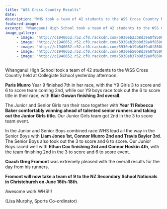 ```yaml
---
title: "WSS Cross Country Results"
date: 
description: "WHS took a team of 42 students to the WSS Cross Country held at Collegiate School..."
featured-image: 
excerpt: "Whanganui High School took a team of 42 students to the WSS Cross Country held at Collegiate School yesterday afternoon."
image_gallery:
     - image: "http://c1940652.r52.cf0.rackcdn.com/5930eb23b8d39a0f85000088/boys-x-country-photo-used-for-news-shot-instead-of-colleg-photo.jpg"
     - image: "http://c1940652.r52.cf0.rackcdn.com/5930eb2bb8d39a0f8500008a/liam-connor--Travis-with-certif.jpg"
     - image: "http://c1940652.r52.cf0.rackcdn.com/5930eb19b8d39a0f85000086/3-boys-with-cert-at-least-1-whs-boy.jpg"
     - image: "http://c1940652.r52.cf0.rackcdn.com/5930eb50b8d39a0f8500008e/group-of-girls-standing.jpg"
     - image: "http://c1940652.r52.cf0.rackcdn.com/5930eb37b8d39a0f8500008c/whs-girl-winner.jpg"
---
```


<p><span>Whanganui High School took a team of 42 students to the WSS Cross Country held at Collegiate School yesterday afternoon.</span></p>
<p><span><strong>Paris Munro</strong> Year 9 finished 7th in her race, with the Y9 Girls 3 to score and 6 to score team coming 2nd, while our Y9 boys race took out the 6 to score title in their race, with <strong>Blair Gowan finishing 3rd overall</strong>.&nbsp;</span></p>
<p><span>The Junior and Senior Girls ran their race together with <strong>Year 11 Rebecca Baker comfortably winning ahead of talented senior runners and takin</strong></span><span class="text_exposed_show"><strong>g out the Junior Girls title.</strong> Our Junior Girls team got 2nd in the 3 to score team event.&nbsp;<br /></span></p>
<p><span class="text_exposed_show">In the Junior and Senior Boys combined race WHS lead all the way in the Senior Boys with <strong>Liam Jones 1st, Connor Munro 2nd and Travis Bayler 3rd</strong>. The Senior Boys also took out the 3 to score and 6 to score. Our Junior Boys raced well with <strong>Ethan Cox finishing 3rd and Connor Hoskin 4th</strong>, with the team finishing 2nd in the 3 to score and 6 to score event.&nbsp;<br /></span></p>
<p><span class="text_exposed_show"><strong>Coach Greg Fromont</strong> was extremely pleased with the overall results for the day from his runners.&nbsp;<br /></span></p>
<p><span class="text_exposed_show"><strong>Fromont will now take a team of 9 to the NZ Secondary School Nationals in Christchurch on June 16th-18th.&nbsp;</strong><br /></span></p>
<p><span class="text_exposed_show">Awesome work WHS!!!</span></p>
<p><span class="text_exposed_show">(Lisa Murphy, Sports Co-ordinator)</span></p>


